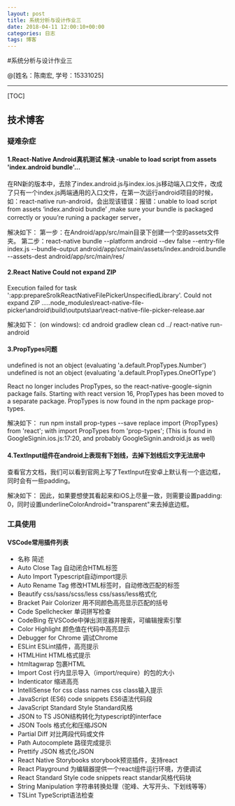 ```yaml
---
layout: post
title: 系统分析与设计作业三
date: 2018-04-11 12:00:10+00:00
categories: 日志
tags: 博客
---
```

#系统分析与设计作业三

@[姓名：陈南宏, 学号：15331025]

-------------------

[TOC]

## 技术博客

### 疑难杂症

#### 1.React-Native Android真机测试 解决 -unable to load script from assets 'index.android bundle'...

在RN新的版本中，去除了index.android.js与index.ios.js移动端入口文件，改成了只有一个index.js两端通用的入口文件，在第一次运行android项目的时候，如：react-native run-android，会出现该错误：报错：unable to load script from assets ‘index.android bundle’ ,make sure your bundle is packaged correctly or youu’re runing a packager server，

 解决如下：
 第一步：在Android/app/src/main目录下创建一个空的assets文件夹。
 第二步：react-native bundle --platform android --dev false --entry-file index.js --bundle-output android/app/src/main/assets/index.android.bundle --assets-dest android/app/src/main/res/

#### 2.React Native Could not expand ZIP
Execution failed for task ':app:prepareSrolkReactNativeFilePickerUnspecifiedLibrary'.
Could not expand ZIP .....node_modules\react-native-file-picker\android\build\outputs\aar\react-native-file-picker-release.aar

解决如下：
(on windows):
cd android 
gradlew clean 
cd ../
react-native run-android

#### 3.PropTypes问题
undefined is not an object (evaluating 'a.default.PropTypes.Number')
undefined is not an object (evaluating 'a.default.PropTypes.OneOfType')

React no longer includes PropTypes, so the react-native-google-signin package fails.
Starting with react version 16, PropTypes has been moved to a separate package. PropTypes is now found in the npm package prop-types.

解决如下：
run npm install prop-types --save
replace
import {PropTypes} from 'react';
with
import PropTypes from 'prop-types';
(This is found in GoogleSignin.ios.js:17:20, and probably GoogleSignin.android.js as well)

#### 4.TextInput组件在android上表现有下划线，去掉下划线后文字无法居中
查看官方文档，我们可以看到官网上写了TextInput在安卓上默认有一个底边框，同时会有一些padding。

解决如下：
因此，如果要想使其看起来和iOS上尽量一致，则需要设置padding: 0，同时设置underlineColorAndroid="transparent"来去掉底边框。

### 工具使用

#### VSCode常用插件列表
* 名称 简述
* Auto Close Tag	自动闭合HTML标签
* Auto Import	Typescript自动import提示
* Auto Rename Tag	修改HTML标签时，自动修改匹配的标签
* Beautify css/sass/scss/less	css/sass/less格式化
* Bracket Pair Colorizer	用不同颜色高亮显示匹配的括号
* Code Spellchecker	单词拼写检查
* CodeBing	在VSCode中弹出浏览器并搜索，可编辑搜索引擎
* Color Highlight	颜色值在代码中高亮显示
* Debugger for Chrome	调试Chrome
* ESLint	ESLint插件，高亮提示
* HTMLHint	HTML格式提示
* htmltagwrap	包裹HTML
* Import Cost	行内显示导入（import/require）的包的大小
* Indenticator	缩进高亮
* IntelliSense for css class names	css class输入提示
* JavaScript (ES6) code snippets	ES6语法代码段
* JavaScript Standard Style	Standard风格
* JSON to TS	JSON结构转化为typescript的interface
* JSON Tools	格式化和压缩JSON
* Partial Diff	对比两段代码或文件
* Path Autocomplete	路径完成提示
* Prettify JSON	格式化JSON
* React Native Storybooks	storybook预览插件，支持react
* React Playground	为编辑器提供一个react组件运行环境，方便调试
* React Standard Style code snippets	react standar风格代码块
* String Manipulation	字符串转换处理（驼峰、大写开头、下划线等等）
* TSLint	TypeScript语法检查

